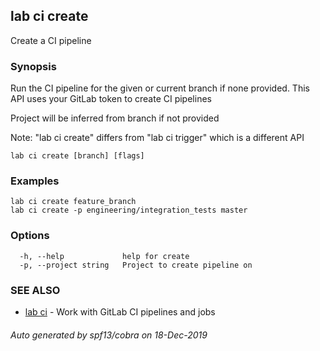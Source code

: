 ## lab ci create

Create a CI pipeline

### Synopsis

Run the CI pipeline for the given or current branch if none provided. This API uses your GitLab token to create CI pipelines

Project will be inferred from branch if not provided

Note: "lab ci create" differs from "lab ci trigger" which is a different API

```
lab ci create [branch] [flags]
```

### Examples

```
lab ci create feature_branch
lab ci create -p engineering/integration_tests master
```

### Options

```
  -h, --help             help for create
  -p, --project string   Project to create pipeline on
```

### SEE ALSO

* [lab ci](lab_ci.md)	 - Work with GitLab CI pipelines and jobs

###### Auto generated by spf13/cobra on 18-Dec-2019
